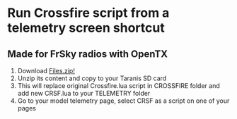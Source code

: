 # Run Crossfire script from a telemetry screen shortcut

## Made for FrSky radios with OpenTX

1. Download [Files.zip!](https://raw.githubusercontent.com/kbilicic/CrossfireShortcut/master/DOWNLOADS/Files.zip)
2. Unzip its content and copy to your Taranis SD card
3. This will replace original Crossfire.lua script in CROSSFIRE folder and add new CRSF.lua to your TELEMETRY folder
4. Go to your model telemetry page, select CRSF as a script on one of your pages

